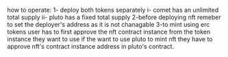 how to operate:
1- deploy both tokens separately
  i- comet has an unlimited total supply
  ii- pluto has a fixed total supply
2-before deploying nft remeber to set the deployer's address as it is not chanagable
3-to mint using erc tokens user has to first approve the nft contract instance from the token instance they want to use
if the want to use pluto to mint nft they have to approve nft's contract instance address in pluto's contract.
